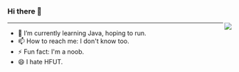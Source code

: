 ### Hi there 👋

<img align="right" src="https://github-readme-stats.vercel.app/api?username=kairui1108&show_icons=true&icon_color=CE1D2D&text_color=718096&bg_color=ffffff&hide_title=true" />


---

- 🌱 I’m currently learning Java, hoping to run.
- 📫 How to reach me: I don't know too.
- ⚡ Fun fact: I'm a noob.
- 😄 I hate HFUT.


